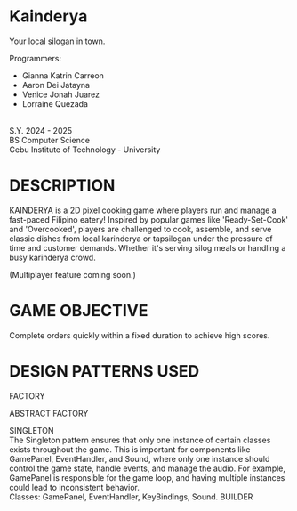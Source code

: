 # Kainderya
Your local silogan in town.

Programmers:
- Gianna Katrin Carreon
- Aaron Dei Jatayna
- Venice Jonah Juarez
- Lorraine Quezada

<br>S.Y. 2024 - 2025
<br>BS Computer Science
<br>Cebu Institute of Technology - University


# DESCRIPTION
KAINDERYA is a 2D pixel cooking game where players run and manage a fast-paced Filipino eatery! Inspired by popular games like 'Ready-Set-Cook' and 'Overcooked', players are challenged to cook, assemble, and serve classic dishes from local karinderya or tapsilogan under the pressure of time and customer demands. Whether it's serving silog meals or handling a busy karinderya crowd. 

(Multiplayer feature coming soon.)

# GAME OBJECTIVE
Complete orders quickly within a fixed duration to achieve high scores.

# DESIGN PATTERNS USED

FACTORY 
<br> 

ABSTRACT FACTORY 
<br>

SINGLETON 
<br>The Singleton pattern ensures that only one instance of certain classes exists throughout the game. This is important for components like GamePanel, EventHandler, and Sound, where only one instance should control the game state, handle events, and manage the audio. For example, GamePanel is responsible for the game loop, and having multiple instances could lead to inconsistent behavior.
<br>Classes:
GamePanel, EventHandler, KeyBindings, Sound.
BUILDER  
<br>
